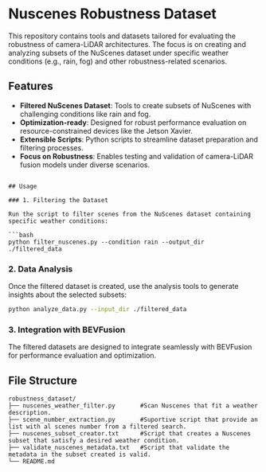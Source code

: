 # Nuscenes Robustness Dataset 

This repository contains tools and datasets tailored for evaluating the robustness of camera-LiDAR architectures. The focus is on creating and analyzing subsets of the NuScenes dataset under specific weather conditions (e.g., rain, fog) and other robustness-related scenarios.

## Features

- **Filtered NuScenes Dataset**: Tools to create subsets of NuScenes with challenging conditions like rain and fog.
- **Optimization-ready**: Designed for robust performance evaluation on resource-constrained devices like the Jetson Xavier.
- **Extensible Scripts**: Python scripts to streamline dataset preparation and filtering processes.
- **Focus on Robustness**: Enables testing and validation of camera-LiDAR fusion models under diverse scenarios.


```

## Usage

### 1. Filtering the Dataset

Run the script to filter scenes from the NuScenes dataset containing specific weather conditions:

```bash
python filter_nuscenes.py --condition rain --output_dir ./filtered_data
```

### 2. Data Analysis

Once the filtered dataset is created, use the analysis tools to generate insights about the selected subsets:

```bash
python analyze_data.py --input_dir ./filtered_data
```

### 3. Integration with BEVFusion

The filtered datasets are designed to integrate seamlessly with BEVFusion for performance evaluation and optimization.

## File Structure

```
robustness_dataset/
├── nuscenes_weather_filter.py       #Scan Nuscenes that fit a weather description.  
├── scene_number_extraction.py       #Suportive script that provide an list with al scenes number from a filtered search.
├── nuscenes_subset_creator.txt      #Script that creates a Nuscenes subset that satisfy a desired weather condition.  
├── validate_nuscenes_metadata.txt   #Script that validate the metadata in the subset created is valid.
└── README.md             
```
